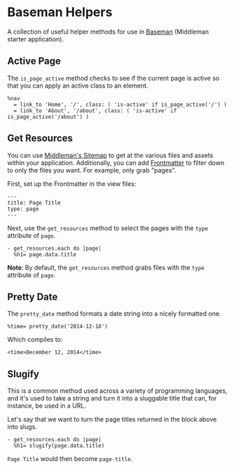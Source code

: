 Baseman Helpers
===============

A collection of useful helper methods for use in [Baseman](http://github.com/drewbarontini/baseman/) (Middleman starter application).

Active Page
-----------

The `is_page_active` method checks to see if the current page is active so that you can apply an active class to an element.

```haml
%nav
  = link_to 'Home', '/', class: ( 'is-active' if is_page_active('/') )
  = link_to 'About', '/about', class: ( 'is-active' if is_page_active('/about') )
```

Get Resources
-------------

You can use [Middleman's Sitemap](http://middlemanapp.com/advanced/sitemap/) to get at the various files and assets within your application. Additionally, you can add [Frontmatter](http://middlemanapp.com/basics/frontmatter/) to filter down to only the files you want. For example, only grab "pages".

First, set up the Frontmatter in the view files:

```haml
---
title: Page Title
type: page
---
```

Next, use the `get_resources` method to select the pages with the `type` attribute of `page`.

```haml
- get_resources.each do |page|
  %h1= page.data.title
```

**Note**: By default, the `get_resources` method grabs files with the `type` attribute of `page`.

Pretty Date
-----------

The `pretty_date` method formats a date string into a nicely formatted one.

```haml
%time= pretty_date('2014-12-18')
```

Which compiles to:

```haml
<time>December 12, 2014</time>
```

Slugify
-------

This is a common method used across a variety of programming languages, and it's used to take a string and turn it into a sluggable title that can, for instance, be used in a URL.

Let's say that we want to turn the page titles returned in the block above into slugs.

```haml
- get_resources.each do |page|
  %h1= slugify(page.data.title)
```

`Page Title` would then become `page-title`.
